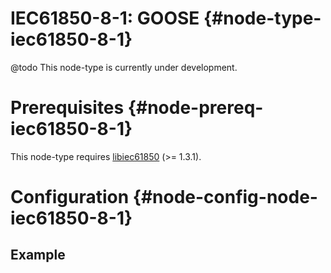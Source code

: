 # IEC61850-8-1: GOOSE {#node-type-iec61850-8-1}

@todo This node-type is currently under development.

# Prerequisites {#node-prereq-iec61850-8-1}

This node-type requires [libiec61850](http://libiec61850.com/libiec61850/) (>= 1.3.1).

# Configuration {#node-config-node-iec61850-8-1}

## Example

